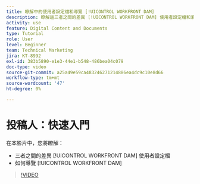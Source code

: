 ```yaml
---
title: 瞭解中的使用者設定檔和導覽 [!UICONTROL WORKFRONT DAM]
description: 瞭解這三者之間的差異 [!UICONTROL WORKFRONT DAM] 使用者設定檔和瀏覽方式 [!UICONTROL WORKFRONT DAM].
activity: use
feature: Digital Content and Documents
type: Tutorial
role: User
level: Beginner
team: Technical Marketing
jira: KT-8992
exl-id: 383b5890-e1e3-44e1-b548-486bea04c079
doc-type: video
source-git-commit: a25a49e59ca483246271214886ea4dc9c10e8d66
workflow-type: tm+mt
source-wordcount: '47'
ht-degree: 0%

---
```


# 投稿人：快速入門

在本影片中，您將瞭解：

* 三者之間的差異 [!UICONTROL WORKFRONT DAM] 使用者設定檔
* 如何導覽 [!UICONTROL WORKFRONT DAM]

>[!VIDEO](https://video.tv.adobe.com/v/335252/?quality=12&learn=on)
